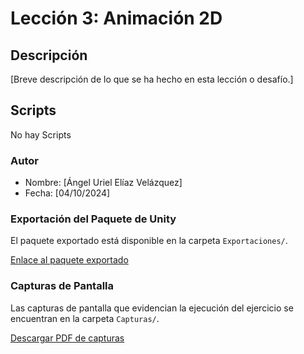 # Lección 3: Animación 2D

## Descripción
[Breve descripción de lo que se ha hecho en esta lección o desafío.]

## Scripts
No hay Scripts

### Autor
- Nombre: [Ángel Uriel Elíaz Velázquez]
- Fecha: [04/10/2024]

### Exportación del Paquete de Unity
El paquete exportado está disponible en la carpeta `Exportaciones/`.

[Enlace al paquete exportado](https://github.com/UrielElias01/Actividad_1_ejecucion_de_tutoriales_fase2/edit/main/Lecciones/Lección3/Exportaciones)

### Capturas de Pantalla
Las capturas de pantalla que evidencian la ejecución del ejercicio se encuentran en la carpeta `Capturas/`.

[Descargar PDF de capturas](https://github.com/UrielElias01/Actividad_1_ejecucion_de_tutoriales_fase2/blob/main/Lecciones/Lecci%C3%B3n3/Capturas/Prototipo03_Evidencias.pdf)
